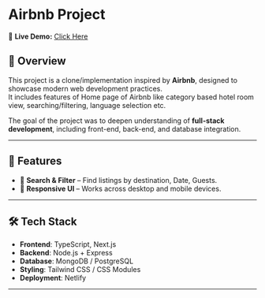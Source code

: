 # Airbnb Project

🔗 **Live Demo:** [Click Here](https://deployed-url.com)

## 📌 Overview
This project is a clone/implementation inspired by **Airbnb**, designed to showcase modern web development practices.  
It includes features of Home page of Airbnb like category based hotel room view, searching/filtering, language selection etc.

The goal of the project was to deepen understanding of **full-stack development**, including front-end, back-end, and database integration.

---

## 🚀 Features
- 🔎 **Search & Filter** – Find listings by destination, Date, Guests.    
- 📱 **Responsive UI** – Works across desktop and mobile devices.  

---

## 🛠️ Tech Stack
- **Frontend**: TypeScript, Next.js  
- **Backend**: Node.js + Express  
- **Database**: MongoDB / PostgreSQL    
- **Styling**: Tailwind CSS / CSS Modules  
- **Deployment**: Netlify  

---